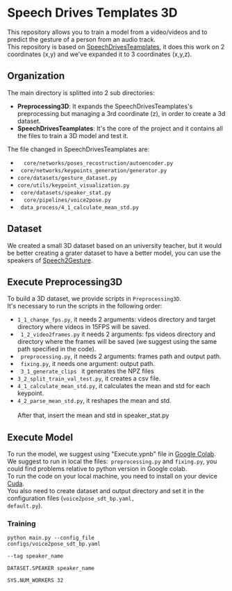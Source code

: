 # Speech Drives Templates 3D
This repository allows you to train a model from a video/videos and to predict the gesture of a person from an audio track.<br>
This repository is based on [SpeechDrivesTeamplates](https://github.com/ShenhanQian/SpeechDrivesTemplates), it does this work on 2 coordinates (x,y) and we've expanded it to 3 coordinates (x,y,z).

## Organization
The main directory is splitted into 2 sub directories:
  <ul>
   <li>  <b>Preprocessing3D</b>: It expands the SpeechDrivesTeamplates's preprocessing but managing a 3rd coordinate (z), in order to create a 3d dataset.
   <li><b> SpeechDrivesTeamplates</b>: It's the core of the project and it contains all the files to train a 3D model and test it.
  </ul>

The file changed in SpeechDrivesTeamplates are:
<ul>
<li><code>  core/networks/poses_recostruction/autoencoder.py</code>
<li><code> core/networks/keypoints_generation/generator.py </code>
<li><code>core/datasets/gesture_dataset.py</code>
<li><code>core/utils/keypoint_visualization.py </code>
<li><code> core/datasets/speaker_stat.py </code>
<li><code>  core/pipelines/voice2pose.py  </code>
<li><code> data_process/4_1_calculate_mean_std.py  </code>
</ul>

## Dataset
We created a small 3D dataset based on an university teacher, but it would be better creating a grater dataset to have a better model, you can use the speakers of [Speech2Gesture](https://people.eecs.berkeley.edu/~shiry/projects/speech2gesture/index.html).

## Execute Preprocessing3D
To build a 3D dataset, we provide scripts in <code>Preprocessing3D</code>.<br>
It's necessary to run the scripts in the following order:
<ul>
<li> <code>1_1_change_fps.py</code>, it needs 2 arguments: videos directory and target directory where videos in 15FPS will be saved.
<li> <code> 1_2_video2frames.py</code> it needs 2 arguments: fps videos directory and directory where the frames will be saved (we suggest using the same path specified in the code).
<li><code> preprocessing.py</code>, it needs 2 arguments: frames path and output path.
<li><code> fixing.py</code>, it needs one argument: output path.
<li><code> 3_1_generate_clips </code> it generates the NPZ files
<li><code>3_2_split_train_val_test.py</code>, it creates a csv file.
<li><code>4_1_calculate_mean_std.py</code>, it calculates the mean and std for each keypoint.
<li><code>4_2_parse_mean_std.py</code>, it reshapes the mean and std.<br> 
<br>
After that, insert the mean and std in speaker_stat.py
</ul>

## Execute Model
To run the model, we suggest using "Execute.ypnb" file in [Google Colab](https://colab.research.google.com).<br>
We suggest to run in local the files:<code> preprocessing.py</code> and <code>fixing.py</code>, you could find problems relative to python version in Google colab. <br>
To run the code on your local machine, you need to install on your device [Cuda](https://developer.nvidia.com/cuda-toolkit).<br>
You also need to create dataset and output directory and set it in the configuration files (<code>voice2pose_sdt_bp.yaml, default.py</code>).<br>

### Training
<code>python main.py --config_file configs/voice2pose_sdt_bp.yaml \
    --tag speaker_name \
    DATASET.SPEAKER speaker_name \
    SYS.NUM_WORKERS 32
</code>
